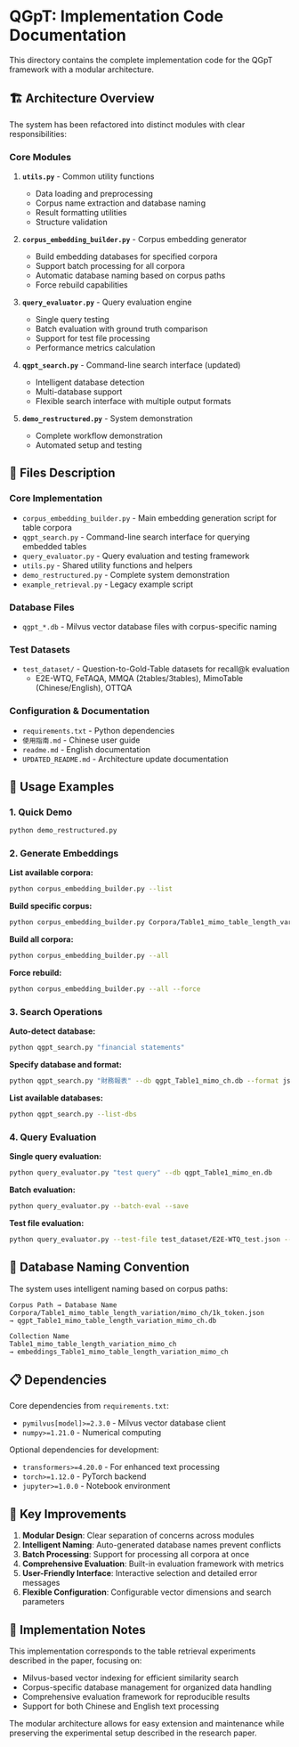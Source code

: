 # QGpT: Implementation Code Documentation

This directory contains the complete implementation code for the QGpT framework with a modular architecture.

## 🏗️ Architecture Overview

The system has been refactored into distinct modules with clear responsibilities:

### Core Modules

1. **`utils.py`** - Common utility functions
   - Data loading and preprocessing
   - Corpus name extraction and database naming
   - Result formatting utilities
   - Structure validation

2. **`corpus_embedding_builder.py`** - Corpus embedding generator
   - Build embedding databases for specified corpora
   - Support batch processing for all corpora
   - Automatic database naming based on corpus paths
   - Force rebuild capabilities

3. **`query_evaluator.py`** - Query evaluation engine
   - Single query testing
   - Batch evaluation with ground truth comparison
   - Support for test file processing
   - Performance metrics calculation

4. **`qgpt_search.py`** - Command-line search interface (updated)
   - Intelligent database detection
   - Multi-database support
   - Flexible search interface with multiple output formats

5. **`demo_restructured.py`** - System demonstration
   - Complete workflow demonstration
   - Automated setup and testing

## 📁 Files Description

### Core Implementation
- `corpus_embedding_builder.py` - Main embedding generation script for table corpora
- `qgpt_search.py` - Command-line search interface for querying embedded tables
- `query_evaluator.py` - Query evaluation and testing framework
- `utils.py` - Shared utility functions and helpers
- `demo_restructured.py` - Complete system demonstration
- `example_retrieval.py` - Legacy example script

### Database Files
- `qgpt_*.db` - Milvus vector database files with corpus-specific naming

### Test Datasets
- `test_dataset/` - Question-to-Gold-Table datasets for recall@k evaluation
  - E2E-WTQ, FeTAQA, MMQA (2tables/3tables), MimoTable (Chinese/English), OTTQA

### Configuration & Documentation
- `requirements.txt` - Python dependencies
- `使用指南.md` - Chinese user guide
- `readme.md` - English documentation
- `UPDATED_README.md` - Architecture update documentation

## 🚀 Usage Examples

### 1. Quick Demo
```bash
python demo_restructured.py
```

### 2. Generate Embeddings

**List available corpora:**
```bash
python corpus_embedding_builder.py --list
```

**Build specific corpus:**
```bash
python corpus_embedding_builder.py Corpora/Table1_mimo_table_length_variation/mimo_ch/1k_token.json
```

**Build all corpora:**
```bash
python corpus_embedding_builder.py --all
```

**Force rebuild:**
```bash
python corpus_embedding_builder.py --all --force
```

### 3. Search Operations

**Auto-detect database:**
```bash
python qgpt_search.py "financial statements"
```

**Specify database and format:**
```bash
python qgpt_search.py "財務報表" --db qgpt_Table1_mimo_ch.db --format json
```

**List available databases:**
```bash
python qgpt_search.py --list-dbs
```

### 4. Query Evaluation

**Single query evaluation:**
```bash
python query_evaluator.py "test query" --db qgpt_Table1_mimo_en.db
```

**Batch evaluation:**
```bash
python query_evaluator.py --batch-eval --save
```

**Test file evaluation:**
```bash
python query_evaluator.py --test-file test_dataset/E2E-WTQ_test.json --db qgpt_specific.db
```

## 🔧 Database Naming Convention

The system uses intelligent naming based on corpus paths:

```
Corpus Path → Database Name
Corpora/Table1_mimo_table_length_variation/mimo_ch/1k_token.json
→ qgpt_Table1_mimo_table_length_variation_mimo_ch.db

Collection Name
Table1_mimo_table_length_variation_mimo_ch
→ embeddings_Table1_mimo_table_length_variation_mimo_ch
```

## 📋 Dependencies

Core dependencies from `requirements.txt`:
- `pymilvus[model]>=2.3.0` - Milvus vector database client
- `numpy>=1.21.0` - Numerical computing

Optional dependencies for development:
- `transformers>=4.20.0` - For enhanced text processing
- `torch>=1.12.0` - PyTorch backend
- `jupyter>=1.0.0` - Notebook environment

## 🎯 Key Improvements

1. **Modular Design**: Clear separation of concerns across modules
2. **Intelligent Naming**: Auto-generated database names prevent conflicts  
3. **Batch Processing**: Support for processing all corpora at once
4. **Comprehensive Evaluation**: Built-in evaluation framework with metrics
5. **User-Friendly Interface**: Interactive selection and detailed error messages
6. **Flexible Configuration**: Configurable vector dimensions and search parameters

## 📝 Implementation Notes

This implementation corresponds to the table retrieval experiments described in the paper, focusing on:
- Milvus-based vector indexing for efficient similarity search
- Corpus-specific database management for organized data handling
- Comprehensive evaluation framework for reproducible results
- Support for both Chinese and English text processing

The modular architecture allows for easy extension and maintenance while preserving the experimental setup described in the research paper.
